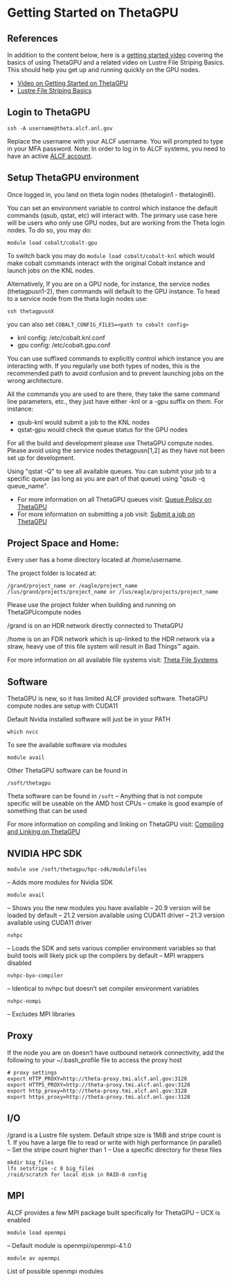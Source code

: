 # Getting Started on ThetaGPU
## References
In addition to the content below, here is a [getting started video](https://youtu.be/N0Xip1mUZY8) covering the basics of using ThetaGPU and a  related video on Lustre File Striping Basics. This should help you get up and running quickly on the GPU nodes.
- [Video on Getting Started on ThetaGPU](https://youtu.be/N0Xip1mUZY8) 
- [Lustre File Striping Basics](https://www.alcf.anl.gov/support-center/training-assets/file-systems-and-io-performance)

## Login to ThetaGPU
```
ssh -A username@theta.alcf.anl.gov
```
Replace the username with your ALCF username. You will prompted to type in your MFA password. Note: In order to log in to ALCF systems, you need to have an active [ALCF account](https://www.alcf.anl.gov/support-center/get-started/request-account).
## Setup ThetaGPU environment
Once logged in, you land on theta login nodes (thetalogin1 - thetalogin6). 

You can set an environment variable to control which instance the default commands (qsub, qstat, etc) will interact with. The primary use case here will be users who only use GPU nodes, but are working from the Theta login nodes.  To do so, you may do:
```
module load cobalt/cobalt-gpu
```
To switch back you may do `module load cobalt/cobalt-knl` which would make cobalt commands interact with the original Cobalt instance and launch jobs on the KNL nodes.

Alternatively, If you are on a GPU node, for instance, the service nodes (thetagpusn1-2), then commands will default to the GPU instance. To head to a service node from the theta login nodes use:
```
ssh thetagpusnX
```
you can also set ```COBALT_CONFIG_FILES=<path to cobalt config>``` 
- knl config: /etc/cobalt.knl.conf
- gpu config: /etc/cobalt.gpu.conf

You can use suffixed commands to explicitly control which instance you are interacting with. If you regularly use both types of nodes, this is the recommended path to avoid confusion and to prevent launching jobs on the wrong architecture.

All the commands you are used to are there, they take the same command line parameters, etc., they just have either -knl or a -gpu suffix on them. For instance:
- qsub-knl <parameters> would submit a job to the KNL nodes
- qstat-gpu would check the queue status for the GPU nodes

For all the build and development please use ThetaGPU compute nodes. Please avoid using the service nodes thetagpusn[1,2] as they have not been set up for development. 

Using "qstat -Q" to see all available queues. You can submit your job to a specific queue (as long as you are part of that queue) using "qsub -q queue_name".

- For more information on all ThetaGPU queues visit: [Queue Policy on ThetaGPU](/queueing-running-jobs/job-and-queue-scheduling.md)
- For more information on submitting a job visit: [Submit a job on ThetaGPU](/docs/theta-gpu/queueing-running-jobs/job-submission.md)
  
## Project Space and Home: 
Every user has a home directory located at /home/username.

The project folder is located at:
```
/grand/project_name or /eagle/project_name
/lus/grand/projects/project_name or /lus/eagle/projects/project_name
```
Please use the project folder when building and running on ThetaGPUcompute nodes

/grand is on an HDR network directly connected to ThetaGPU

/home is on an FDR network which is up-linked to the HDR network via a straw, heavy use of this file system will result in Bad Things™ again.

For more information on all available file systems visit: [Theta File Systems](https://www.alcf.anl.gov/support-center/theta/theta-file-systems)  

## Software
ThetaGPU is new, so it has limited ALCF provided software. ThetaGPU compute nodes are setup with CUDA11

Default Nvidia installed software will just be in your PATH

```which nvcc```

To see the available software via modules

```module avail```

Other ThetaGPU software can be found in

```/soft/thetagpu```

Theta software can be found in  ```/soft```
  – Anything that is not compute specific will be useable on the AMD host CPUs
  – cmake is good example of something that can be used

For more information on compiling and linking on ThetaGPU visit: [Compiling and Linking on ThetaGPU](https://www.alcf.anl.gov/support-center/theta-gpu-nodes/compiling-and-linking-thetagpu)
  
## NVIDIA HPC SDK
  
```module use /soft/thetagpu/hpc-sdk/modulefiles```
  
– Adds more modules for Nvidia SDK
  
```module avail```
  
– Shows you the new modules you have available
– 20.9 version will be loaded by default
– 21.2 version available using CUDA11 driver
– 21.3 version available using CUDA11 driver
  
```nvhpc```
  
– Loads the SDK and sets various compiler environment variables so that build tools will likely pick up the compilers by default
– MPI wrappers disabled
  
```nvhpc-byo-compiler```
  
– Identical to nvhpc but doesn’t set compiler environment variables
  
```nvhpc-nompi```
  
– Excludes MPI libraries

## Proxy
If the node you are on doesn’t have outbound network connectivity, add the following to your ~/.bash_profile file to access the proxy host
```
# proxy settings
export HTTP_PROXY=http://theta-proxy.tmi.alcf.anl.gov:3128
export HTTPS_PROXY=http://theta-proxy.tmi.alcf.anl.gov:3128
export http_proxy=http://theta-proxy.tmi.alcf.anl.gov:3128
export https_proxy=http://theta-proxy.tmi.alcf.anl.gov:3128
```
## I/O
/grand is a Lustre file system. Default stripe size is 1MiB and stripe count is 1. If you have a large file to read or write with high performance (in parallel)
– Set the stripe count higher than 1
– Use a specific directory for these files
```
mkdir big_files
lfs setstripe -c 8 big_files
/raid/scratch for local disk in RAID-0 config
```
## MPI
ALCF provides a few MPI package built specifically for ThetaGPU
– UCX is enabled

```module load openmpi```

– Default module is openmpi/openmpi-4.1.0

```module av openmpi```

List of possible openmpi modules
  
  

  

